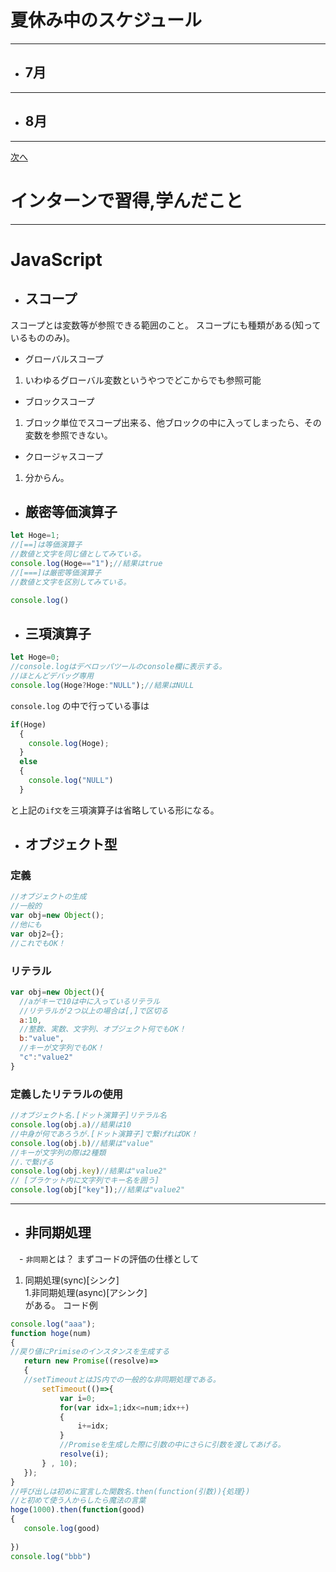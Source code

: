 # 夏休み中のスケジュール
---
 - ## 7月
---
 - ## 8月
--- 


[次へ](https://github.com/satoshigp/SummerVacation/blob/master/page02.md)

# インターンで習得,学んだこと
---
# JavaScript  
- ## スコープ
 スコープとは変数等が参照できる範囲のこと。
 スコープにも種類がある(知っているもののみ)。
 - グローバルスコープ
  1. いわゆるグローバル変数というやつでどこからでも参照可能
 - ブロックスコープ　
  1. ブロック単位でスコープ出来る、他ブロックの中に入ってしまったら、その変数を参照できない。
 - クロージャスコープ
  1. 分からん。
- ## 厳密等価演算子
```js
let Hoge=1;
//[==]は等価演算子
//数値と文字を同じ値としてみている。
console.log(Hoge=="1");//結果はtrue
//[===]は厳密等価演算子
//数値と文字を区別してみている。

console.log()
```
- ## 三項演算子
```js
let Hoge=0;
//console.logはデベロッパツールのconsole欄に表示する。
//ほとんどデバッグ専用
console.log(Hoge?Hoge:"NULL");//結果はNULL
```
`console.log` の中で行っている事は
```js
if(Hoge)
  {
    console.log(Hoge);
  }
  else
  {
    console.log("NULL")
  }
```
と上記の`if文`を三項演算子は省略している形になる。
  
- ## オブジェクト型
### 定義
```js
//オブジェクトの生成
//一般的
var obj=new Object();
//他にも
var obj2={};
//これでもOK！
```
### リテラル
```js
var obj=new Object(){
  //aがキーで10は中に入っているリテラル
  //リテラルが２つ以上の場合は[,]で区切る
  a:10,
  //整数、実数、文字列、オブジェクト何でもOK！
  b:"value",
  //キーが文字列でもOK！
  "c":"value2"
}
```
### 定義したリテラルの使用
```js
//オブジェクト名.[ドット演算子]リテラル名
console.log(obj.a)//結果は10
//中身が何であろうが.[ドット演算子]で繋げればOK！
console.log(obj.b)//結果は"value"
//キーが文字列の際は2種類
//.で繋げる
console.log(obj.key)//結果は"value2"
// [ブラケット内に文字列でキー名を囲う]
console.log(obj["key"]);//結果は"value2"
```
---
 - ## 非同期処理
 　- `非同期`とは？
  まずコードの評価の仕様として
   1. 同期処理(sync)[シンク]  
   1.非同期処理(async)[アシンク]  
 がある。
 コード例
 ```js
 console.log("aaa");
function hoge(num)
{
//戻り値にPrimiseのインスタンスを生成する
    return new Promise((resolve)=>
    {
    //setTimeoutとはJS内での一般的な非同期処理である。
        setTimeout(()=>{
            var i=0;
            for(var idx=1;idx<=num;idx++)
            {
                i+=idx;
            }
            //Promiseを生成した際に引数の中にさらに引数を渡してあげる。
            resolve(i);
        } , 10);
    });
}
//呼び出しは初めに宣言した関数名.then(function(引数)){処理})
//と初めて使う人からしたら魔法の言葉
hoge(1000).then(function(good)
{
    console.log(good)
    
})
console.log("bbb")
 ```
 
